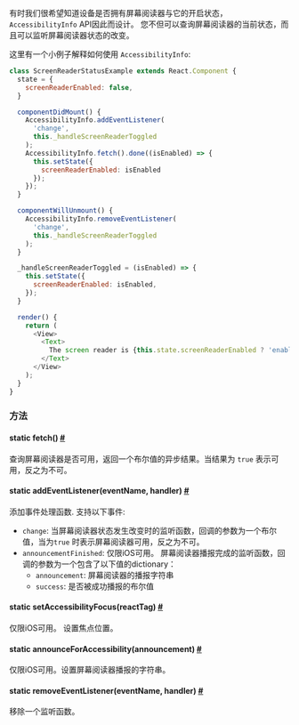 有时我们很希望知道设备是否拥有屏幕阅读器与它的开启状态， `AccessibilityInfo` API因此而设计。 您不但可以查询屏幕阅读器的当前状态，而且可以监听屏幕阅读器状态的改变。

这里有一个小例子解释如何使用 `AccessibilityInfo`:

```js
class ScreenReaderStatusExample extends React.Component {
  state = {
    screenReaderEnabled: false,
  }

  componentDidMount() {
    AccessibilityInfo.addEventListener(
      'change',
      this._handleScreenReaderToggled
    );
    AccessibilityInfo.fetch().done((isEnabled) => {
      this.setState({
        screenReaderEnabled: isEnabled
      });
    });
  }

  componentWillUnmount() {
    AccessibilityInfo.removeEventListener(
      'change',
      this._handleScreenReaderToggled
    );
  }

  _handleScreenReaderToggled = (isEnabled) => {
    this.setState({
      screenReaderEnabled: isEnabled,
    });
  }

  render() {
    return (
      <View>
        <Text>
          The screen reader is {this.state.screenReaderEnabled ? 'enabled' : 'disabled'}.
        </Text>
      </View>
    );
  }
}
```

### 方法

<div class="props">
    <div class="prop"><h4 class="methodTitle"><a class="anchor" name="fetch"></a><span class="methodType">static </span>fetch<span
            class="methodType">()</span> <a class="hash-link" href="#fetch">#</a></h4>
        <div><p>查询屏幕阅读器是否可用，返回一个布尔值的异步结果。当结果为 <code>true</code> 表示可用，反之为不可。</div>
    </div>
    <div class="prop"><h4 class="methodTitle"><a class="anchor" name="addeventlistener"></a><span class="methodType">static </span>addEventListener<span
            class="methodType">(eventName, handler)</span> <a class="hash-link"
                                                              href="#addeventlistener">#</a>
    </h4>
        <div><p>添加事件处理函数. 支持以下事件:</p>
            <ul>
                <li><code>change</code>: 当屏幕阅读器状态发生改变时的监听函数，回调的参数为一个布尔值，当为<code>true</code> 时表示屏幕阅读器可用，反之为不可。
                </li>
                <li><code>announcementFinished</code>: 仅限iOS可用。 屏幕阅读器播报完成的监听函数，回调的参数为一个包含了以下值的dictionary：
                    <ul>
                        <li><code>announcement</code>: 屏幕阅读器的播报字符串</li>
                        <li><code>success</code>: 是否被成功播报的布尔值
                        </li>
                    </ul>
                </li>
            </ul>
        </div>
    </div>
    <div class="prop"><h4 class="methodTitle"><a class="anchor" name="setaccessibilityfocus"></a><span
            class="methodType">static </span>setAccessibilityFocus<span class="methodType">(reactTag)</span> <a
            class="hash-link" href="#setaccessibilityfocus">#</a></h4>
        <div><p>仅限iOS可用。 设置焦点位置。</p></div>
    </div>
    <div class="prop"><h4 class="methodTitle"><a class="anchor" name="announceforaccessibility"></a><span
            class="methodType">static </span>announceForAccessibility<span class="methodType">(announcement)</span> <a
            class="hash-link" href="#announceforaccessibility">#</a></h4>
        <div><p>仅限iOS可用。设置屏幕阅读器播报的字符串。</p></div>
    </div>
    <div class="prop"><h4 class="methodTitle"><a class="anchor" name="removeeventlistener"></a><span class="methodType">static </span>removeEventListener<span
            class="methodType">(eventName, handler)</span> <a class="hash-link"
                                                              href="#removeeventlistener">#</a>
    </h4>
        <div><p>移除一个监听函数。</p></div>
    </div>
</div>
